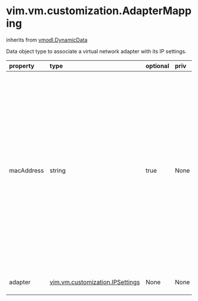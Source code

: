 vim.vm.customization.AdapterMapping
===================================
inherits from [vmodl.DynamicData](docs/vmodl.DynamicData.md)


Data object type to associate a virtual network adapter with its IP settings.

| property | type | optional | priv | desc |
|:---------|:-----|:---------|:-----|:-----|
| macAddress | string | true | None | The MAC address of a network adapter being customized. The client cannot change   this value because the guest operating system has no control over the MAC   address of a virtual network adapter.   <p>   This property is optional. If it is not included, the customization process maps   the settings from the list of AdapterMappings.IPSettings in the   Specification.nicSettingMap to the virtual machine's network adapters, in PCI   slot order. The first virtual network adapter on the PCI bus is assigned   nicSettingMap[0].IPSettings, the second adapter is assigned   nicSettingMap[1].IPSettings, and so on. |
| adapter | [vim.vm.customization.IPSettings](vim.vm.customization.IPSettings.md "vim.vm.customization.IPSettings") | None | None | The IP settings for the associated virtual network adapter. |


